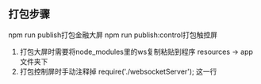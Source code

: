 ## 打包步骤

npm run publish打包金融大屏
npm run publish:control打包触控屏

1. 打包大屏时需要将node_modules里的ws复制粘贴到程序 resources -> app 文件夹下
3. 打包控制屏时手动注释掉 require('./websocketServer'); 这一行